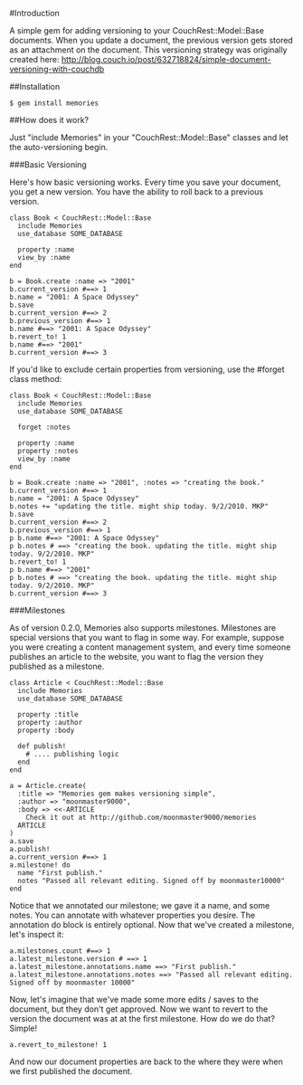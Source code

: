#Introduction

A simple gem for adding versioning to your CouchRest::Model::Base documents. When you update a document, the previous version gets 
stored as an attachment on the document. This versioning strategy was originally created here: http://blog.couch.io/post/632718824/simple-document-versioning-with-couchdb

##Installation

    $ gem install memories

##How does it work?

Just "include Memories" in your "CouchRest::Model::Base" classes and let the auto-versioning begin.

###Basic Versioning

Here's how basic versioning works. Every time you save your document, you get a new version. You have the ability to roll back to a previous version.

    class Book < CouchRest::Model::Base
      include Memories
      use_database SOME_DATABASE
      
      property :name
      view_by :name
    end

    b = Book.create :name => "2001"
    b.current_version #==> 1
    b.name = "2001: A Space Odyssey"
    b.save
    b.current_version #==> 2
    b.previous_version #==> 1
    b.name #==> "2001: A Space Odyssey"
    b.revert_to! 1
    b.name #==> "2001"
    b.current_version #==> 3

If you'd like to exclude certain properties from versioning, use the #forget class method:

    class Book < CouchRest::Model::Base
      include Memories
      use_database SOME_DATABASE

      forget :notes
      
      property :name
      property :notes
      view_by :name
    end

    b = Book.create :name => "2001", :notes => "creating the book."
    b.current_version #==> 1
    b.name = "2001: A Space Odyssey"
    b.notes += "updating the title. might ship today. 9/2/2010. MKP"
    b.save
    b.current_version #==> 2
    b.previous_version #==> 1
    p b.name #==> "2001: A Space Odyssey"
    p b.notes # ==> "creating the book. updating the title. might ship today. 9/2/2010. MKP"
    b.revert_to! 1
    p b.name #==> "2001"
    p b.notes # ==> "creating the book. updating the title. might ship today. 9/2/2010. MKP"
    b.current_version #==> 3


###Milestones

As of version 0.2.0, Memories also supports milestones. Milestones are special versions that you want to flag in some way.
For example, suppose you were creating a content management system, and every time someone publishes an article to the website, you want to flag the version
they published as a milestone. 

    class Article < CouchRest::Model::Base
      include Memories
      use_database SOME_DATABASE
      
      property :title
      property :author
      property :body

      def publish!
        # .... publishing logic
      end
    end

    a = Article.create(
      :title => "Memories gem makes versioning simple", 
      :author => "moonmaster9000", 
      :body => <<-ARTICLE
        Check it out at http://github.com/moonmaster9000/memories
      ARTICLE
    )
    a.save
    a.publish!
    a.current_version #==> 1 
    a.milestone! do
      name "First publish."
      notes "Passed all relevant editing. Signed off by moonmaster10000"
    end

Notice that we annotated our milestone; we gave it a name, and some notes. You can annotate with whatever properties you desire. The annotation do block is entirely optional.
Now that we've created a milestone, let's inspect it: 

    a.milestones.count #==> 1
    a.latest_milestone.version # ==> 1
    a.latest_milestone.annotations.name ==> "First publish."
    a.latest_milestone.annotations.notes ==> "Passed all relevant editing. Signed off by moonmaster 10000"

Now, let's imagine that we've made some more edits / saves to the document, but they don't get approved. Now we want to revert to the version the document was
at at the first milestone. How do we do that? Simple!

    a.revert_to_milestone! 1

And now our document properties are back to the where they were when we first published the document.
